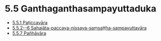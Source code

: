# 5.5 Ganthaganthasampayuttaduka

* [5.5.1 Paṭiccavāra](5.5/5.5.1.md)
* [5.5.2--6 Sahajāta-paccaya-nissaya-saṃsaṭṭha-sampayuttavāra](5.5/5.5.2--6.md)
* [5.5.7 Pañhāvāra](5.5/5.5.7.md)
